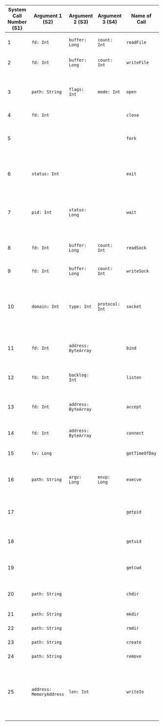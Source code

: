 | System Call Number (S1) | Argument 1 (S2)          | Argument 2 (S3)      | Argument 3 (S4) | Name of Call   | Description                                                                                           | Result (R2)                           |
|-------------------------|--------------------------|----------------------|-----------------|----------------|-------------------------------------------------------------------------------------------------------|---------------------------------------|
| 1                       | `fd: Int`                | `buffer: Long`       | `count: Int`    | `readFile`     | Reads data from a file into a buffer.                                                                 | `Number of bytes read`                |
| 2                       | `fd: Int`                | `buffer: Long`       | `count: Int`    | `writeFile`    | Writes data from a buffer to a file.                                                                  | `Number of bytes written`             |
| 3                       | `path: String`           | `flags: Int`         | `mode: Int`     | `open`         | Opens a file with specified flags and creation mode.                                                  | `File descriptor`                     |
| 4                       | `fd: Int`                |                      |                 | `close`        | Closes a file.                                                                                        |                                       |
| 5                       |                          |                      |                 | `fork`         | Creates a child process that is a copy of the current process.                                        | `Process ID of the child process`     |
| 6                       | `status: Int`            |                      |                 | `exit`         | Terminates the current process with the specified exit status.                                        |                                       |
| 7                       | `pid: Int`               | `status: Long`       |                 | `wait`         | Waits for a child process to terminate and retrieves its exit status.                                 | `Exit status of the child process`    |
| 8                       | `fd: Int`                | `buffer: Long`       | `count: Int`    | `readSock`     | Reads data from a socket into a buffer.                                                               | `Number of bytes read`                |
| 9                       | `fd: Int`                | `buffer: Long`       | `count: Int`    | `writeSock`    | Writes data from a buffer to a socket.                                                                | `Number of bytes written`             |
| 10                      | `domain: Int`            | `type: Int`          | `protocol: Int` | `socket`       | Creates a new socket with the specified address family, type, and protocol.                           | `Socket descriptor`                   |
| 11                      | `fd: Int`                | `address: ByteArray` |                 | `bind`         | Binds a socket to a specific network address.                                                         |                                       |
| 12                      | `fd: Int`                | `backlog: Int`       |                 | `listen`       | Puts a socket into listening mode.                                                                    |                                       |
| 13                      | `fd: Int`                | `address: ByteArray` |                 | `accept`       | Accepts a connection request on a listening socket.                                                   | `Socket descriptor of the connection` |
| 14                      | `fd: Int`                | `address: ByteArray` |                 | `connect`      | Establishes a connection to a socket.                                                                 |                                       |
| 15                      | `tv: Long`               |                      |                 | `getTimeOfDay` | Gets the current system time.                                                                         | `System time`                         |
| 16                      | `path: String`           | `argv: Long`         | `envp: Long`    | `execve`       | Replaces the current process with a new program.                                                      |                                       |
| 17                      |                          |                      |                 | `getpid`       | Retrieves the process ID of the current process.                                                      | `Process ID`                          |
| 18                      |                          |                      |                 | `getuid`       | Retrieves the user ID of the current process.                                                         | `User ID`                             |
| 19                      |                          |                      |                 | `getcwd`       | Retrieves the current working directory.                                                              | `Current working directory`           |
| 20                      | `path: String`           |                      |                 | `chdir`        | Changes the current working directory.                                                                |                                       |
| 21                      | `path: String`           |                      |                 | `mkdir`        | Creates a directory.                                                                                  |                                       |
| 22                      | `path: String`           |                      |                 | `rmdir`        | Removes a directory.                                                                                  |                                       |
| 23                      | `path: String`           |                      |                 | `create`       | Creates a file.                                                                                       | `File descriptor`                     |
| 24                      | `path: String`           |                      |                 | `remove`       | Removes a file.                                                                                       |                                       |
| 25                      | `address: MemoryAddress` | `len: Int`           |                 | `writeIo`      | Writes a string to the screen starting at `address` in memory and incrementing and printing the ASCII |
